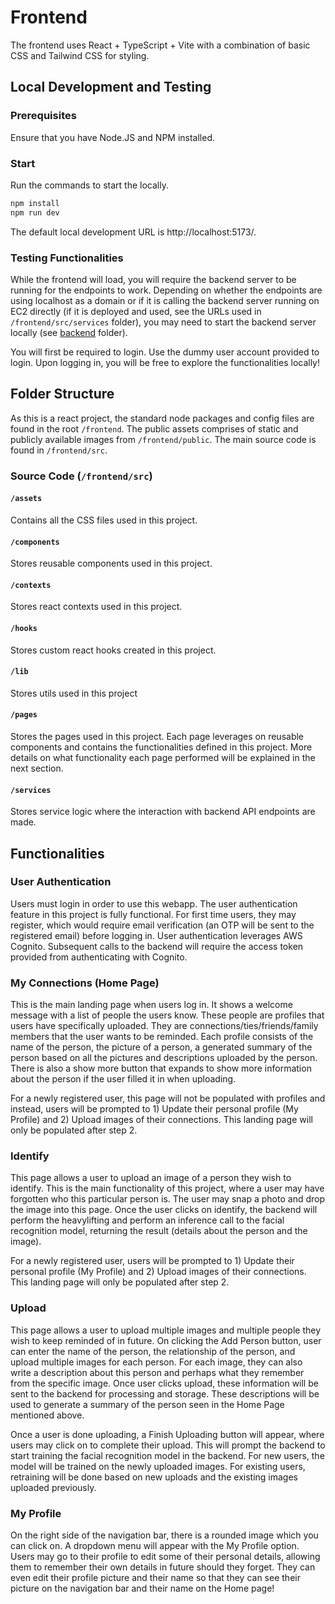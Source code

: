 # Frontend
The frontend uses React + TypeScript + Vite with a combination of basic CSS and Tailwind CSS for styling.
## Local Development and Testing

### Prerequisites
Ensure that you have Node.JS and NPM installed.
### Start
Run the commands to start the locally. 
```sh
npm install
npm run dev
```
The default local development URL is http://localhost:5173/.
### Testing Functionalities
While the frontend will load, you will require the backend server to be running for the endpoints to work. Depending on whether the endpoints are using localhost as a domain or if it is calling the backend server running on EC2 directly (if it is deployed and used, see the URLs used in `/frontend/src/services` folder), you may need to start the backend server locally (see [backend](./backend) folder).

You will first be required to login. Use the dummy user account provided to login. Upon logging in, you will be free to explore the functionalities locally!

## Folder Structure
As this is a react project, the standard node packages and config files are found in the root `/frontend`. The public assets comprises of static and publicly available images from `/frontend/public`. The main source code is found in `/frontend/src`.

### Source Code (`/frontend/src`)
#### `/assets`
Contains all the CSS files used in this project.

#### `/components`
Stores reusable components used in this project.

#### `/contexts`
Stores react contexts used in this project.

#### `/hooks`
Stores custom react hooks created in this project.

#### `/lib`
Stores utils used in this project

#### `/pages`
Stores the pages used in this project. Each page leverages on reusable components and contains the functionalities defined in this project. More details on what functionality each page performed will be explained in the next section.

#### `/services`
Stores service logic where the interaction with backend API endpoints are made.

## Functionalities

### User Authentication
Users must login in order to use this webapp. The user authentication feature in this project is fully functional. For first time users, they may register, which would require email verification (an OTP will be sent to the registered email) before logging in. User authentication leverages AWS Cognito. Subsequent calls to the backend will require the access token provided from authenticating with Cognito.

### My Connections (Home Page)
This is the main landing page when users log in. It shows a welcome message with a list of people the users know. These people are profiles that users have specifically uploaded. They are connections/ties/friends/family members that the user wants to be reminded. Each profile consists of the name of the person, the picture of a person, a generated summary of the person based on all the pictures and descriptions uploaded by the person. There is also a show more button that expands to show more information about the person if the user filled it in when uploading.

For a newly registered user, this page will not be populated with profiles and instead, users will be prompted to 1) Update their personal profile (My Profile) and 2) Upload images of their connections. This landing page will only be populated after step 2.

### Identify
This page allows a user to upload an image of a person they wish to identify. This is the main functionality of this project, where a user may have forgotten who this particular person is. The user may snap a photo and drop the image into this page. Once the user clicks on identify, the backend will perform the heavylifting and perform an inference call to the facial recognition model, returning the result (details about the person and the image).

For a newly registered user, users will be prompted to 1) Update their personal profile (My Profile) and 2) Upload images of their connections. This landing page will only be populated after step 2.

### Upload
This page allows a user to upload multiple images and multiple people they wish to keep reminded of in future. On clicking the Add Person button, user can enter the name of the person, the relationship of the person, and upload multiple images for each person. For each image, they can also write a description about this person and perhaps what they remember from the specific image. Once user clicks upload, these information will be sent to the backend for processing and storage. These descriptions will be used to generate a summary of the person seen in the Home Page mentioned above.

Once a user is done uploading, a Finish Uploading button will appear, where users may click on to complete their upload. This will prompt the backend to start training the facial recognition model in the backend. For new users, the model will be trained on the newly uploaded images. For existing users, retraining will be done based on new uploads and the existing images uploaded previously.

### My Profile
On the right side of the navigation bar, there is a rounded image which you can click on. A dropdown menu will appear with the My Profile option. Users may go to their profile to edit some of their personal details, allowing them to remember their own details in future should they forget. They can even edit their profile picture and their name so that they can see their picture on the navigation bar and their name on the Home page!
